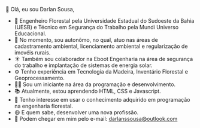 👋 Olá, eu sou Darlan Sousa,

- 🌲 Engenheiro Florestal pela Universidade Estadual do Sudoeste da Bahia (UESB) e Técnico em Segurança do Trabalho pela Mundi Universo Educacional.
- 🌱 No momento, sou autonômo, no qual, atuo nas áreas de cadastramento ambiental, licenciamento ambiental e regularização de imovéis rurais.
- ☀️ Também sou colaborador na Eboot Engenharia na área de segurança do trabalho e implantação de sistemas de energia solar.
- ⚙️ Tenho experiência em Tecnologia da Madeira, Inventário Florestal e Geoprocessamento.
- 👶🏻 Sou um iniciante na área da programação e desenvolvimento.
- 📚 Atualmente, estou aprendendo HTML, CSS e Javascript.
- 👀 Tenho interesse em usar o conhecimento adquirido em programação na engenharia florestal.
- 😃 E quem sabe, desenvolver uma nova profissão.
- 📧 Podem chegar em mim pelo e-mail: darlanssousa@outlook.com
